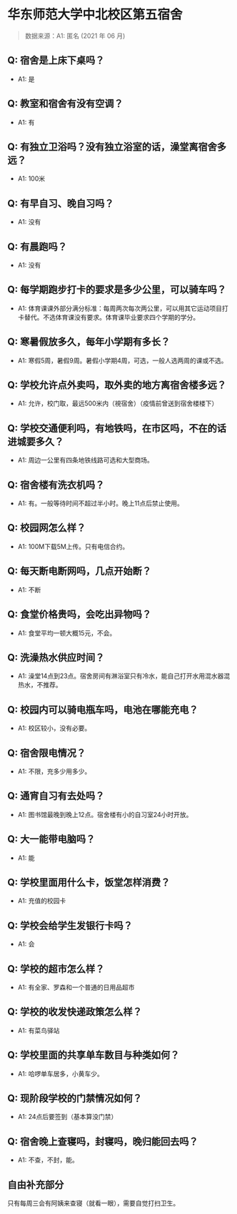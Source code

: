 # 华东师范大学中北校区第五宿舍

> 数据来源：A1: 匿名 (2021 年 06 月)

## Q: 宿舍是上床下桌吗？

- A1: 是

## Q: 教室和宿舍有没有空调？

- A1: 有

## Q: 有独立卫浴吗？没有独立浴室的话，澡堂离宿舍多远？

- A1: 100米

## Q: 有早自习、晚自习吗？

- A1: 没有

## Q: 有晨跑吗？

- A1: 没有

## Q: 每学期跑步打卡的要求是多少公里，可以骑车吗？

- A1: 体育课课外部分满分标准：每周两次每次两公里，可以用其它运动项目打卡替代。不选体育课没有要求。体育课毕业要求四个学期的学分。

## Q: 寒暑假放多久，每年小学期有多长？

- A1: 寒假5周，暑假9周。暑假小学期4周，可选，一般人选两周的课或不选。

## Q: 学校允许点外卖吗，取外卖的地方离宿舍楼多远？

- A1: 允许，校门取，最远500米内（視宿舍）（疫情前曾送到宿舍楼楼下）

## Q: 学校交通便利吗，有地铁吗，在市区吗，不在的话进城要多久？

- A1: 周边一公里有四条地铁线路可选和大型商场。

## Q: 宿舍楼有洗衣机吗？

- A1: 有。一般等待时间不超过半小时。晚上11点后禁止使用。

## Q: 校园网怎么样？

- A1: 100M下载5M上传。只有电信合约。

## Q: 每天断电断网吗，几点开始断？

- A1: 不断

## Q: 食堂价格贵吗，会吃出异物吗？

- A1: 食堂平均一顿大概15元，不会。

## Q: 洗澡热水供应时间？

- A1: 澡堂14点到23点。宿舍房间有淋浴室只有冷水，能自己打开水用混水器混热水，不推荐。

## Q: 校园内可以骑电瓶车吗，电池在哪能充电？

- A1: 校区较小，没有必要。

## Q: 宿舍限电情况？

- A1: 不限，充多少用多少。

## Q: 通宵自习有去处吗？

- A1: 图书馆最晚到晚上12点。宿舍楼有小的自习室24小时开放。

## Q: 大一能带电脑吗？

- A1: 能

## Q: 学校里面用什么卡，饭堂怎样消费？

- A1: 充值的校园卡

## Q: 学校会给学生发银行卡吗？

- A1: 会

## Q: 学校的超市怎么样？

- A1: 有全家、罗森和一个普通的日用品超市

## Q: 学校的收发快递政策怎么样？

- A1: 有菜鸟驿站

## Q: 学校里面的共享单车数目与种类如何？

- A1: 哈啰单车居多，小黄车少。

## Q: 现阶段学校的门禁情况如何？

- A1: 24点后要签到（基本算没门禁）

## Q: 宿舍晚上查寝吗，封寝吗，晚归能回去吗？

- A1: 不查，不封，能。

## 自由补充部分

只有每周三会有阿姨来查寝（就看一眼），需要自觉打扫卫生。